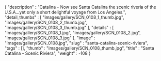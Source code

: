 {
  "description" : "Catalina - Now see Santa Catalina the scenic riveria of the U.S.A...yet only a short delightful voyage from Los Angeles.",
  "detail_thumbs" : [
                       "images/gallery/SCN_0108_1_thumb.jpg",
                       "images/gallery/SCN_0108_2_thumb.jpg",
                       "images/gallery/SCN_0108_3_thumb.jpg"
                     ],
  "details" : [
                 "images/gallery/SCN_0108_1.jpg",
                 "images/gallery/SCN_0108_2.jpg",
                 "images/gallery/SCN_0108_3.jpg"
               ],
  "image" : "images/gallery/SCN_0108.jpg",
  "slug" : "santa-catalina-scenic-riviera",
  "tags" : [],
  "thumb" : "images/gallery/SCN_0108_thumb.jpg",
  "title" : "Santa Catalina - Scenic Riviera",
  "weight" : -108
}
